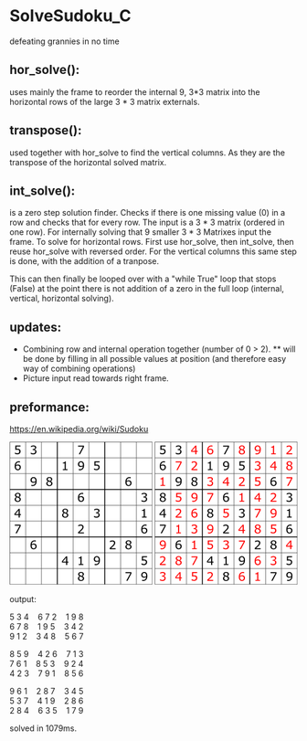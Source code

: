 # SolveSudoku_C
defeating grannies in no time


## hor_solve():

uses mainly the frame to reorder the internal 9, 3*3 matrix into the horizontal rows of the large 3 * 3 matrix externals.

## transpose():

used together with hor_solve to find the vertical columns. As they are the transpose of the horizontal solved matrix.

## int_solve():

is a zero step solution finder. Checks if there is one missing value (0) in a row and checks that for every row. The input is a 3 * 3 matrix (ordered in one row). 
For internally solving that 9 smaller 3 * 3 Matrixes input the frame. 
To solve for horizontal rows. First use hor_solve, then int_solve, then reuse hor_solve with reversed order. For the vertical columns this same step is done,
with the addition of a tranpose. 


This can then finally be looped over with a "while True" loop that stops (False) at the point there is not addition of a zero in the full loop (internal, vertical, horizontal solving).

## updates:

* Combining row and internal operation together (number of 0 > 2).
    ** will be done by filling in all possible values at position (and therefore easy way of combining operations)
* Picture input read towards right frame.

## preformance:

https://en.wikipedia.org/wiki/Sudoku 

![alt text](https://github.com/CurrencyFinn/SolveSudoku_C/blob/master/info/Sudoku_Puzzle_by_L2G-20050714_standardized_layout.svg.png?raw=true)
![alt text](https://github.com/CurrencyFinn/SolveSudoku_C/blob/master/info/250px-Sudoku_Puzzle_by_L2G-20050714_solution_standardized_layout.svg.png?raw=true)

output:

5 3 4 &nbsp; &nbsp;6 7 2 &nbsp; &nbsp;1 9 8   
6 7 8 &nbsp; &nbsp;1 9 5 &nbsp; &nbsp;3 4 2   
9 1 2 &nbsp; &nbsp;3 4 8 &nbsp; &nbsp;5 6 7   

8 5 9 &nbsp; &nbsp;4 2 6 &nbsp; &nbsp;7 1 3   
7 6 1 &nbsp; &nbsp;8 5 3 &nbsp; &nbsp;9 2 4   
4 2 3 &nbsp; &nbsp;7 9 1 &nbsp; &nbsp;8 5 6   

9 6 1 &nbsp; &nbsp;2 8 7 &nbsp; &nbsp;3 4 5   
5 3 7 &nbsp; &nbsp;4 1 9 &nbsp; &nbsp;2 8 6   
2 8 4 &nbsp; &nbsp;6 3 5 &nbsp; &nbsp;1 7 9   

solved in 1079ms.
